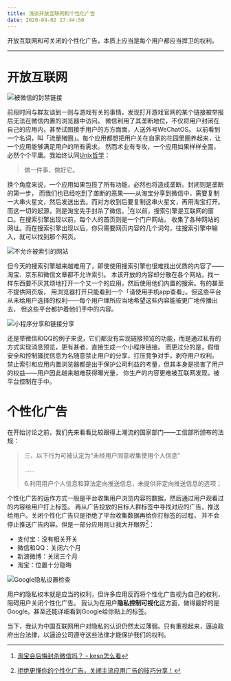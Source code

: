 ```yaml
---
title: 浅谈开放互联网和个性化广告
date: 2020-04-02 17:44:50
---
```

开放互联网和可关闭的个性化广告，本质上应当是每个用户都应当捍卫的权利。
<!--more-->
----

# 开放互联网
![被微信的封禁链接](https://i.loli.net/2020/04/02/bcA4k69ifpxoBPm.png)

前段时间与群友谈到一则与游戏有关的事情，发现打开游戏官网的某个链接被举报后无法在微信内置的浏览器中访问。
微信利用了其垄断地位，不仅将用户封闭在自己的应用内，甚至试图接手用户的方方面面，人送外号WeChatOS。
以前看到一个名词，叫「流量猪圈」。每个应用都想把用户关在自家的花园里圈养起来，让一个应用能够满足用户的所有需求。
然而术业有专攻，一个应用如果样样全面，必然个个平庸。我始终认同[Unix哲学](https://zh.wikipedia.org/wiki/Unix哲学)：

> 做一件事，做好它。

换个角度来说，一个应用如果包揽了所有功能，必然也将造成垄断。封闭则是垄断的第一步，
而我们也已经吃到了垄断的恶果——从淘宝分享到微信中，需要复制一大串火星文，然后发送出去。而对方收到后要复制这串火星文，再用淘宝打开。
而这一切的起源，则是淘宝先手封杀了微信。[^1]在以前，搜索引擎是互联网的窗口。在搜索引擎出现以前，每个人的首页则是一个门户网站，
收集了各种网站的网址。而在搜索引擎出现以后，你只需要网页内容的几个词句，往搜索引擎中输入，就可以找到那个网页。

![不允许被索引的网站](https://i.loli.net/2020/04/02/JdCvSPikRGhT7Ml.png)

但今天的搜索引擎越来越难用了，即使使用搜索引擎也很难找出优质的内容了——淘宝、京东和微信文章都不允许索引。
本该开放的内容却分散在各个网站，找一样东西要不厌其烦地打开一个又一个的应用，然后使用他们内置的搜索。有的甚至不提供网页版，
用浏览器打开只能看到一个「请使用手机app查看」。但这些平台从未给用户选择的权利——每个用户理所应当地希望这些内容能被更广地传播出去，
但这些平台都护着他们手中的内容。

![小程序分享和链接分享](https://i.loli.net/2020/04/02/qVd1UcQtE6XRNhY.png)

还是举微信和QQ的例子来说，它们都没有实现链接预览的功能，而是通过私有的方式实现消息预览，更有甚者，直接生成一个小程序链接。
而更过分的是，假借安全和控制骚扰信息为名随意禁止用户的分享，打压竞争对手，剥夺用户权利。
禁止索引和应用内置浏览器都是出于保护公司利益的考量，但其本身是损害了用户的权益——用户因此越来越难获得曝光量，
你生产的内容更难被互联网发现，被平台控制在手中。

# 个性化广告
在开始讨论之前，我们先来看看比较跟得上潮流的国家部门——工信部所颁布的法规：

> 三、以下行为可被认定为“未经用户同意收集使用个人信息”
>
> ……
>
> 6.利用用户个人信息和算法定向推送信息，未提供非定向推送信息的选项；

个性化广告的运作方式一般是平台收集用户浏览内容的数据，然后通过用户观看过的内容给用户打上标签。
再从广告投放的目标人群标签中寻找对应的广告，推送给用户。关闭个性化广告只是拒绝了平台收集数据再给你打标签的过程，
并不会停止推送广告内容。但是一部分应用则让我大开眼界[^2]：
- 支付宝：没有相关开关
- 微信和QQ：关闭六个月
- 新浪微博：关闭三个月
- 淘宝：位置十分隐晦

![Google隐私设置检查](https://i.loli.net/2020/04/02/zEHwWnNG9rlTMUa.png)

用户的隐私权本就是应当的权利，但许多应用反而将个性化广告视为自己的权利，阻碍用户关闭个性化广告。
我认为在用户**隐私控制可视化**这方面，做得最好的是Google。甚至还能详细看到Google给你贴上的标签。

当下，我认为中国互联网用户对隐私的认识仍然太过薄弱。只有重视起来，逼迫政府出台法律，以逼迫公司遵守这些法律才能保护我们的权利。


[^1]: [淘宝会后悔封杀微信吗？ - keso怎么看](https://mp.weixin.qq.com/s/4bDWU6G4FTY-jgnSDavI8w)
[^2]: [拒绝更懂你的个性化广告，关闭主流应用广告的技巧分享！](https://best.pconline.com.cn/yuanchuang/6257547.html)
